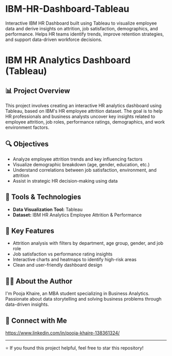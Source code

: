 # IBM-HR-Dashboard-Tableau
Interactive IBM HR Dashboard built using Tableau to visualize employee data and derive insights on attrition, job satisfaction, demographics, and performance. Helps HR teams identify trends, improve retention strategies, and support data-driven workforce decisions.


# IBM HR Analytics Dashboard (Tableau)

## 📊 Project Overview

This project involves creating an interactive HR analytics dashboard using Tableau, based on IBM's HR employee attrition dataset. The goal is to help HR professionals and business analysts uncover key insights related to employee attrition, job roles, performance ratings, demographics, and work environment factors.

## 🔍 Objectives

- Analyze employee attrition trends and key influencing factors
- Visualize demographic breakdown (age, gender, education, etc.)
- Understand correlations between job satisfaction, environment, and attrition
- Assist in strategic HR decision-making using data

## 🧰 Tools & Technologies

- **Data Visualization Tool:** Tableau
- **Dataset:** IBM HR Analytics Employee Attrition & Performance
  

## 📌 Key Features

- Attrition analysis with filters by department, age group, gender, and job role
- Job satisfaction vs performance rating insights
- Interactive charts and heatmaps to identify high-risk areas
- Clean and user-friendly dashboard design

## 🧑‍💻 About the Author

I'm Pooja Khaire, an MBA student specializing in Business Analytics. Passionate about data storytelling and solving business problems through data-driven insights.

## 🔗 Connect with Me
https://www.linkedin.com/in/pooja-khaire-138361324/

---

⭐ If you found this project helpful, feel free to star this repository!
